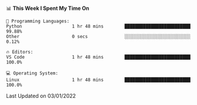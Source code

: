 <!--START_SECTION:waka-->
📊 **This Week I Spent My Time On** 

```text
💬 Programming Languages: 
Python                   1 hr 48 mins        █████████████████████████   99.88% 
Other                    0 secs              ░░░░░░░░░░░░░░░░░░░░░░░░░   0.12%

🔥 Editors: 
VS Code                  1 hr 48 mins        █████████████████████████   100.0%

💻 Operating System: 
Linux                    1 hr 48 mins        █████████████████████████   100.0%

```


 Last Updated on 03/01/2022
<!--END_SECTION:waka-->
